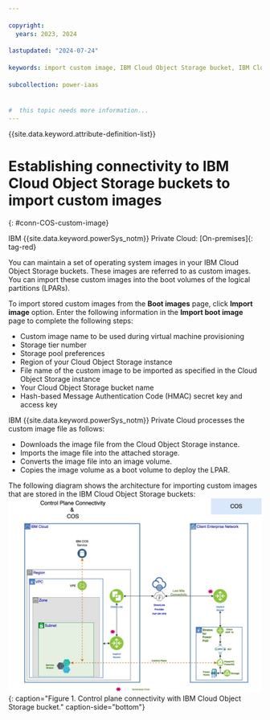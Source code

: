```yaml
---

copyright:
  years: 2023, 2024

lastupdated: "2024-07-24"

keywords: import custom image, IBM Cloud Object Storage bucket, IBM Cloud Object Storage, import image

subcollection: power-iaas


#  this topic needs more information...
---
```


{{site.data.keyword.attribute-definition-list}}

# Establishing connectivity to IBM Cloud Object Storage buckets to import custom images
{: #conn-COS-custom-image}

IBM {{site.data.keyword.powerSys_notm}} Private Cloud: [On-premises]{: tag-red}

You can maintain a set of operating system images in your IBM Cloud Object Storage buckets. These images are referred to as custom images. You can import these custom images into the boot volumes of the logical partitions (LPARs).

To import stored custom images from the **Boot images** page, click **Import image** option. Enter the following information in the **Import boot image** page to complete the following steps:
* Custom image name to be used during virtual machine provisioning
* Storage tier number
* Storage pool preferences
* Region of your Cloud Object Storage instance
* File name of the custom image to be imported as specified in the Cloud Object Storage instance
* Your Cloud Object Storage bucket name
* Hash-based Message Authentication Code (HMAC) secret key and access key

IBM {{site.data.keyword.powerSys_notm}} Private Cloud processes the custom image file as follows:
* Downloads the image file from the Cloud Object Storage instance.
* Imports the image file into the attached storage.
* Converts the image file into an image volume.
* Copies the image volume as a boot volume to deploy the LPAR.

The following diagram shows the architecture for importing custom images that are stored in the IBM Cloud Object Storage buckets:
![Control plane connectivity with IBM Cloud Object Storage bucket.](./figures/COS-VPE-direct-link-control-plane.jpg "Control plane connectivity with IBM Cloud Object Storage bucket."){: caption="Figure 1. Control plane connectivity with IBM Cloud Object Storage bucket." caption-side="bottom"}
